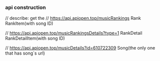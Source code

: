 
### api construction

// describe: get the
// https://api.apiopen.top/musicRankings
Rank
    RankItem(with song ID)

// https://api.apiopen.top/musicRankingsDetails?type=1
RankDetail
    RankDetailItem(with song ID)

// https://api.apiopen.top/musicDetails?id=610722309
Song(the only one that has song`s url)